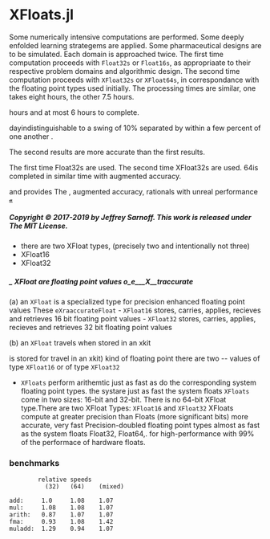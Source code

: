 # XFloats.jl

Some numerically intensive computations are performed. Some deeply enfolded learning strategems
are applied. Some pharmaceutical designs are to be simulated.  Each domain is approached twice.
The first time computation proceeds with `Float32s` or `Float16s`, as appropriaate to their respective
problem domains and algorithmic design.  The second time computation proceeds with `XFloat32s` or
`XFloat64s`, in correspondance with the floating point types used initially.  The processing times
are similar, one takes eight hours, the other 7.5 hours.

hours and at most 6 hours to complete.


dayindistinguishable to a swing of 10% separated by within a few percent of one another .

The second results are more accurate than the first results.


The first time Float32s are used.  The second time XFloat32s are used.
64is completed in similar time with augmented accuracy.

and provides 
The , augmented accuracy, rationals with unreal performance <sup>[𝓪](#source)</sup>

##### Copyright © 2017-2019 by Jeffrey Sarnoff. This work is released under The MIT License.

- there are two XFloat types, (precisely two and intentionally not three) 
- XFloat16
- XFloat32

##### _ XFloat are floating point values o_e___X__traccurate

(a) an `XFloat` is a specialized type for precision enhanced floating point values
    These `eXraaccurateFloat`
    - `XFloat16` stores, carries, applies, recieves and retrieves 16 bit floating point values
    - `XFloat32` stores, carries, applies, recieves and retrieves 32 bit floating point values
    
(b) an `XFloat` travels when stored in an xkit

is stored for travel in an xkit) kind of floating point there are two
-- values of type `XFloat16` or of type `XFloat32`
- `XFloats` perform arithemtic just as fast as do the corresponding system floating point types.
the systare just as fast the system floats 
`XFloats` come in two sizes: 16-bit and 32-bit.  There is no 64-bit XFloat type.There are two XFloat Types: `XFloat16` and `XFloat32`
XFloats compute at greater precision than Floats (more significant bits) more accurate, very fast 
Precision-doubled floating point types almost as fast as the system floats Float32, Float64,.
for high-performance with 99% of the performace of hardware floats.





### benchmarks

```
        relative speeds
          (32)   (64)    (mixed)

add:     1.0     1.08    1.07
mul:     1.08    1.08    1.07
arith:   0.87    1.07    1.07
fma:     0.93    1.08    1.42
muladd:  1.29    0.94    1.07

```

